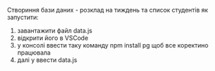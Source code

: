 Створиння бази даних - розклад на тиждень та список студентів
як запустити:
1. завантажити файл data.js
2. відкрити його в VSCode
3. у консолі ввести таку команду npm install pg щоб все коректино працювала
4. далі у ввести data.js
